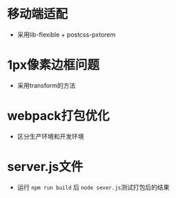 # 移动端适配

* 采用lib-flexible + postcss-pxtorem

# 1px像素边框问题

* 采用transform的方法

# webpack打包优化
* 区分生产环境和开发环境

# server.js文件
* 运行 `npm run build` 后 `node sever.js`测试打包后的结果
